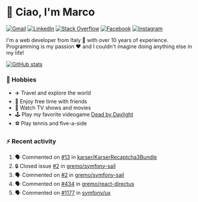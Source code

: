 # 👋 Ciao, I'm Marco

[![Gmail](https://img.shields.io/badge/Gmail-%23BB001B?style=flat-square&logo=gmail&logoColor=white)](mailto:gremo1982@gmail.com)
[![LinkedIn](https://img.shields.io/badge/LinkedIn-%230e76a8?style=flat-square&logo=linkedin)](https://www.linkedin.com/in/marco-polichetti)
[![Stack Overflow](https://img.shields.io/stackexchange/stackoverflow/r/220180?style=flat&logo=stackoverflow&label=Stack%20Overflow&color=%23F47F24)](https://stackoverflow.com/users/220180)
[![Facebook](https://img.shields.io/badge/-Facebook-%234267B2?style=flat-square&logo=facebook&logoColor=white)](https://www.facebook.com/marco.poliketti)
[![Instagram](https://img.shields.io/badge/-Instagram-%23C13584?style=flat-square&logo=instagram&logoColor=white)](https://www.instagram.com/marco.gremo)

I'm a web developer from Italy 🍕 with over 10 years of experience. Programming is my passion ❤️ and I couldn't imagine doing anything else in my life!

[![GitHub stats](https://github-readme-stats.vercel.app/api?username=gremo&show_icons=true&rank_icon=github&theme=transparent)](https://github.com/anuraghazra/github-readme-stats)

### 📅 Hobbies

- ✈️ Travel and explore the world
- 🍻 Enjoy free time with friends
- 🎥 Watch TV shows and movies
- 🕹️ Play my favorite videogame [Dead by Daylight](https://deadbydaylight.com)
- ⚽ Play tennis and five-a-side

### ⚡ Recent activity

<!--START_SECTION:activity-->
1. 🗣 Commented on [#13](https://github.com/karser/KarserRecaptcha3Bundle/pull/13#issuecomment-1775318171) in [karser/KarserRecaptcha3Bundle](https://github.com/karser/KarserRecaptcha3Bundle)
2. 🔒 Closed issue [#2](https://github.com/gremo/symfony-sail/issues/2) in [gremo/symfony-sail](https://github.com/gremo/symfony-sail)
3. 🗣 Commented on [#2](https://github.com/gremo/symfony-sail/issues/2#issuecomment-1775019046) in [gremo/symfony-sail](https://github.com/gremo/symfony-sail)
4. 🗣 Commented on [#434](https://github.com/gremo/react-directus/issues/434#issuecomment-1774176137) in [gremo/react-directus](https://github.com/gremo/react-directus)
5. 🗣 Commented on [#1177](https://github.com/symfony/ux/issues/1177#issuecomment-1759056648) in [symfony/ux](https://github.com/symfony/ux)
<!--END_SECTION:activity-->
